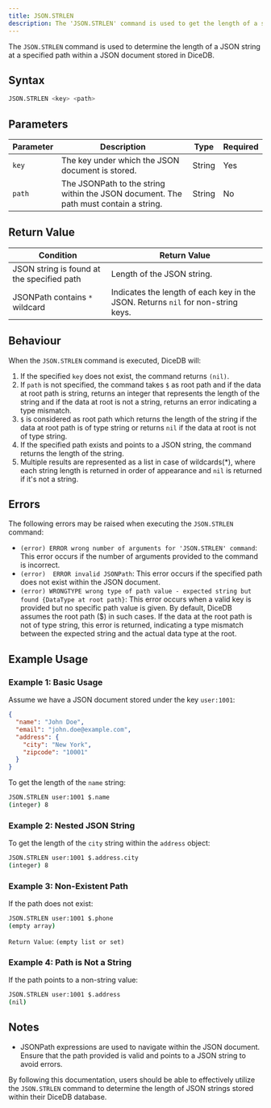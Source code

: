 ```yaml
---
title: JSON.STRLEN
description: The 'JSON.STRLEN' command is used to get the length of a string at a given path in a JSON Document stored in DiceDB
---
```


The `JSON.STRLEN` command is used to determine the length of a JSON string at a specified path within a JSON document stored in DiceDB.

## Syntax

```bash
JSON.STRLEN <key> <path>
```

## Parameters

| Parameter | Description                                                             | Type   | Required |
|-----------|-------------------------------------------------------------------------|--------|----------|
| `key`     | The key under which the JSON document is stored.                        | String | Yes      |
| `path`    | The JSONPath to the string within the JSON document. The path must contain a string.  | String | No       |

## Return Value

| Condition                                 | Return Value                                                                    |
|-------------------------------------------|---------------------------------------------------------------------------------|
| JSON string is found at the specified path| Length of the JSON string.                                                      |
| JSONPath contains `*` wildcard            | Indicates the length of each key in the JSON. Returns `nil` for non-string keys.|


## Behaviour

When the `JSON.STRLEN` command is executed, DiceDB will:

1. If the specified `key` does not exist, the command returns `(nil)`.
2. If `path` is not specified, the command takes `$` as root path and if the data at root path is string, returns an integer that represents the length of the string and if the data at root is not a string, returns an error indicating a type mismatch.
3. `$` is considered as root path which returns the length of the string if the data at root path is of type string or returns `nil` if the data at root is not of type string.
4. If the specified path exists and points to a JSON string, the command returns the length of the string.
5. Multiple results are represented as a list in case of wildcards(*), where each string length is returned in order of appearance and `nil` is returned if it's not a string.

## Errors

The following errors may be raised when executing the `JSON.STRLEN` command:

- `(error) ERROR wrong number of arguments for 'JSON.STRLEN' command`: This error occurs if the number of arguments provided to the command is incorrect.
- `(error)  ERROR invalid JSONPath`: This error occurs if the specified path does not exist within the JSON document.
- `(error) WRONGTYPE wrong type of path value - expected string but found {DataType at root path}`: This error occurs when a valid key is provided but no specific path value is given. By default, DiceDB assumes the root path ($) in such cases. If the data at the root path is not of type string, this error is returned, indicating a type mismatch between the expected string and the actual data type at the root.

## Example Usage

### Example 1: Basic Usage

Assume we have a JSON document stored under the key `user:1001`:

```json
{
  "name": "John Doe",
  "email": "john.doe@example.com",
  "address": {
    "city": "New York",
    "zipcode": "10001"
  }
}
```

To get the length of the `name` string:

```bash
JSON.STRLEN user:1001 $.name
(integer) 8
```

### Example 2: Nested JSON String

To get the length of the `city` string within the `address` object:

```bash
JSON.STRLEN user:1001 $.address.city
(integer) 8
```

### Example 3: Non-Existent Path

If the path does not exist:

```bash
JSON.STRLEN user:1001 $.phone
(empty array)
```

`Return Value`: `(empty list or set)`

### Example 4: Path is Not a String

If the path points to a non-string value:

```bash
JSON.STRLEN user:1001 $.address
(nil)
```

## Notes

- JSONPath expressions are used to navigate within the JSON document. Ensure that the path provided is valid and points to a JSON string to avoid errors.

By following this documentation, users should be able to effectively utilize the `JSON.STRLEN` command to determine the length of JSON strings stored within their DiceDB database.

